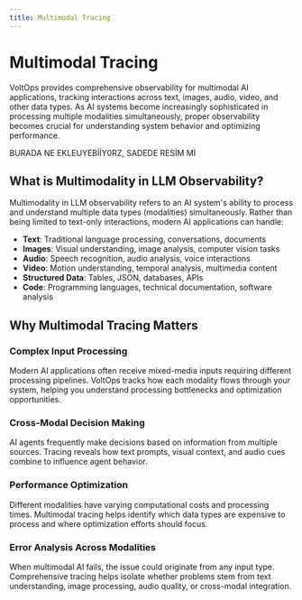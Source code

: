 ```yaml
---
title: Multimodal Tracing
---
```


# Multimodal Tracing

VoltOps provides comprehensive observability for multimodal AI applications, tracking interactions across text, images, audio, video, and other data types. As AI systems become increasingly sophisticated in processing multiple modalities simultaneously, proper observability becomes crucial for understanding system behavior and optimizing performance.

BURADA NE EKLEUYEBİİY0RZ, SADEDE RESİM Mİ

## What is Multimodality in LLM Observability?

Multimodality in LLM observability refers to an AI system's ability to process and understand multiple data types (modalities) simultaneously. Rather than being limited to text-only interactions, modern AI applications can handle:

- **Text**: Traditional language processing, conversations, documents
- **Images**: Visual understanding, image analysis, computer vision tasks
- **Audio**: Speech recognition, audio analysis, voice interactions
- **Video**: Motion understanding, temporal analysis, multimedia content
- **Structured Data**: Tables, JSON, databases, APIs
- **Code**: Programming languages, technical documentation, software analysis

## Why Multimodal Tracing Matters

### Complex Input Processing

Modern AI applications often receive mixed-media inputs requiring different processing pipelines. VoltOps tracks how each modality flows through your system, helping you understand processing bottlenecks and optimization opportunities.

### Cross-Modal Decision Making

AI agents frequently make decisions based on information from multiple sources. Tracing reveals how text prompts, visual context, and audio cues combine to influence agent behavior.

### Performance Optimization

Different modalities have varying computational costs and processing times. Multimodal tracing helps identify which data types are expensive to process and where optimization efforts should focus.

### Error Analysis Across Modalities

When multimodal AI fails, the issue could originate from any input type. Comprehensive tracing helps isolate whether problems stem from text understanding, image processing, audio quality, or cross-modal integration.
